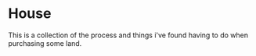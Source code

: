 # House

This is a collection of the process and things i've found having to do when purchasing some land.
